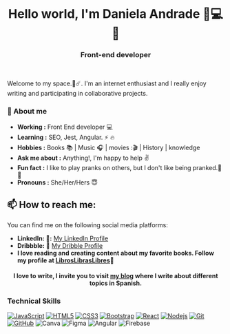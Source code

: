 <h1 align="center"> Hello world, I'm Daniela Andrade 👋💻🌐 </h1>
<h3 align="center">  Front-end developer </h3> <br>

Welcome to my space.🚀☄️. I'm an internet enthusiast and I really enjoy writing and participating in collaborative projects.

### 🤔 About me
-  **Working :** Front End developer :computer: 
-  **Learning :** SEO, Jest, Angular. :zap: :fire:	
-  **Hobbies :** Books :books: | Music :headphones: | movies :🎬 | History | knowledge
-  **Ask me about :** Anything!, I'm happy to help :v:
-  **Fun fact :** I like to play pranks on others, but I don't like being pranked.🤡🥳 
-  **Pronouns :** She/Her/Hers :innocent:

## 📫 How to reach me: 
You can find me on the following social media platforms:
- **LinkedIn: 🔗:** [My LinkedIn Profile](https://www.linkedin.com/in/andradelopez-anadaniela/)
- **Dribbble: 🏀** [My Dribble Profile](https://dribbble.com/DanielaAndrade)
- **I love reading and creating content about my favorite books. Follow my profile at [LibrosLibrasLibres](https://www.instagram.com/libroslibreslibras?igsh=b2QyZ3M4M3d5ZWhq)📸**

<h4 align="center">I love to write, I invite you to visit <a href="https://medium.com/@danielaandrade66">my blog</a> where I write about different topics in Spanish. <h4>

### Technical Skills

[![JavaScript](https://img.shields.io/badge/-JavaScript-black?style=flat-square&logo=javascript&link=https://github.com/LuizCarlosAbbott/)](https://github.com/LuizCarlosAbbott/)
[![HTML5](https://img.shields.io/badge/-HTML5-E34F26?style=flat-square&logo=html5&logoColor=white&link=https://github.com/LuizCarlosAbbott/)](https://github.com/LuizCarlosAbbott/)
[![CSS3](https://img.shields.io/badge/-CSS3-1572B6?style=flat-square&logo=css3&link=https://github.com/LuizCarlosAbbott/)](https://github.com/LuizCarlosAbbott/)
[![Bootstrap](https://img.shields.io/badge/-Bootstrap-563D7C?style=flat-square&logo=bootstrap&link=https://github.com/LuizCarlosAbbott/)](https://github.com/LuizCarlosAbbott/)
[![React](https://img.shields.io/badge/-React-black?style=flat-square&logo=react&link=https://github.com/LuizCarlosAbbott/)](https://github.com/LuizCarlosAbbott/)
[![Nodejs](https://img.shields.io/badge/-Nodejs-black?style=flat-square&logo=Node.js&link=https://github.com/LuizCarlosAbbott/)](https://github.com/LuizCarlosAbbott/)
[![Git](https://img.shields.io/badge/-Git-black?style=flat-square&logo=git&link=https://github.com/LuizCarlosAbbott/)](https://github.com/LuizCarlosAbbott/)
[![GitHub](https://img.shields.io/badge/-GitHub-181717?style=flat-square&logo=github&link=https://github.com/LuizCarlosAbbott/)](https://github.com/LuizCarlosAbbott/)
![Canva](https://img.shields.io/badge/Canva-%2300C4CC.svg?style=for-the-badge&logo=Canva&logoColor=white)
<img alt="Figma" src="https://img.shields.io/badge/figma-%23F24E1E.svg?style=for-the-badge&logo=figma&logoColor=white"/>
<img alt="Angular" src="https://e7.pngegg.com/pngimages/496/345/png-clipart-website-development-angularjs-application-software-javascript-javascript-icon-angle-triangle.png"/>
![Firebase](https://img.shields.io/badge/firebase-ffca28?style=flat&logo=firebase&logoColor=black)  


